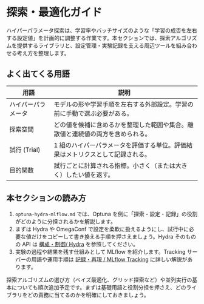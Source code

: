 # 探索・最適化ガイド

ハイパーパラメータ探索は、学習率やバッチサイズのような「学習の成否を左右する設定値」を計画的に調整する作業です。本セクションでは、探索アルゴリズムを提供するライブラリと、設定管理・実験記録を支える周辺ツールを組み合わせる考え方を整理します。

## よく出てくる用語

| 用語 | 説明 |
| --- | --- |
| ハイパーパラメータ | モデルの形や学習手順を左右する外部設定。学習の前に手動で選ぶ必要がある。 |
| 探索空間 | どの値を候補に含めるかを整理した範囲や集合。離散値と連続値の両方を含められる。 |
| 試行 (Trial) | 1 組のハイパーパラメータを評価する単位。評価結果はメトリクスとして記録される。 |
| 目的関数 | 試行ごとに計算される指標。小さく（または大きく）したい値を返す。 |

## 本セクションの読み方

1. `optuna-hydra-mlflow.md` では、Optuna を例に「探索・設定・記録」の役割がどのように分担されるかを解説します。
2. まずは Hydra や OmegaConf で設定を柔軟に扱えるようにし、試行中に必要な値だけをコピーして書き換える手順を押さえましょう。Hydra そのものの API は [構成・制御/ Hydra](/config/hydra/) を参照してください。
3. 実験の過程や結果を残す仕組みとして MLflow を紹介します。Tracking サーバーの用語や運用手順は [記録・再現 / MLflow Tracking](/tracking/mlflow-tracking/) に詳しい解説があります。

探索アルゴリズムの選び方（ベイズ最適化、グリッド探索など）や並列実行の基本についても順次追加予定です。まずは基礎用語と役割分担を押さえ、どのライブラリをどの責務に当てるのかを明確にしておきましょう。
